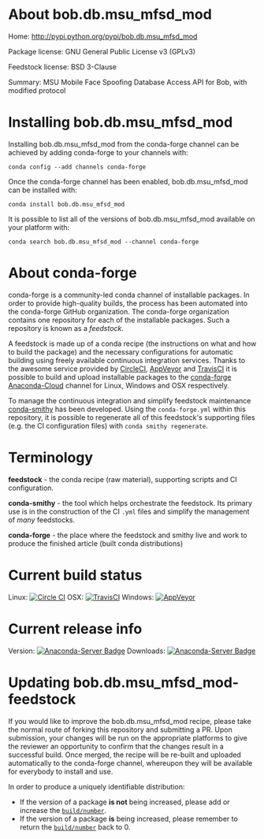 About bob.db.msu_mfsd_mod
=========================

Home: http://pypi.python.org/pypi/bob.db.msu_mfsd_mod

Package license: GNU General Public License v3 (GPLv3)

Feedstock license: BSD 3-Clause

Summary: MSU Mobile Face Spoofing Database Access API for Bob, with modified protocol



Installing bob.db.msu_mfsd_mod
==============================

Installing bob.db.msu_mfsd_mod from the conda-forge channel can be achieved by adding conda-forge to your channels with:

```
conda config --add channels conda-forge
```

Once the conda-forge channel has been enabled, bob.db.msu_mfsd_mod can be installed with:

```
conda install bob.db.msu_mfsd_mod
```

It is possible to list all of the versions of bob.db.msu_mfsd_mod available on your platform with:

```
conda search bob.db.msu_mfsd_mod --channel conda-forge
```


About conda-forge
=================

conda-forge is a community-led conda channel of installable packages.
In order to provide high-quality builds, the process has been automated into the
conda-forge GitHub organization. The conda-forge organization contains one repository 
for each of the installable packages. Such a repository is known as a *feedstock*.

A feedstock is made up of a conda recipe (the instructions on what and how to build
the package) and the necessary configurations for automatic building using freely
available continuous integration services. Thanks to the awesome service provided by
[CircleCI](https://circleci.com/), [AppVeyor](http://www.appveyor.com/)
and [TravisCI](https://travis-ci.org/) it is possible to build and upload installable
packages to the [conda-forge](https://anaconda.org/conda-forge)
[Anaconda-Cloud](http://docs.anaconda.org/) channel for Linux, Windows and OSX respectively.

To manage the continuous integration and simplify feedstock maintenance
[conda-smithy](http://github.com/conda-forge/conda-smithy) has been developed.
Using the ``conda-forge.yml`` within this repository, it is possible to regenerate all of
this feedstock's supporting files (e.g. the CI configuration files) with ``conda smithy regenerate``.


Terminology
===========

**feedstock** - the conda recipe (raw material), supporting scripts and CI configuration.

**conda-smithy** - the tool which helps orchestrate the feedstock.
                   Its primary use is in the construction of the CI ``.yml`` files
                   and simplify the management of *many* feedstocks.

**conda-forge** - the place where the feedstock and smithy live and work to
                  produce the finished article (built conda distributions)

Current build status
====================
Linux: [![Circle CI](https://circleci.com/gh/conda-forge/bob.db.msu_mfsd_mod-feedstock.svg?style=svg)](https://circleci.com/gh/conda-forge/bob.db.msu_mfsd_mod-feedstock)
OSX: [![TravisCI](https://travis-ci.org/conda-forge/bob.db.msu_mfsd_mod-feedstock.svg?branch=master)](https://travis-ci.org/conda-forge/bob.db.msu_mfsd_mod-feedstock) 
Windows: [![AppVeyor](https://ci.appveyor.com/api/projects/status/github/conda-forge/bob.db.msu_mfsd_mod-feedstock?svg=True)](https://ci.appveyor.com/project/conda-forge/bob.db.msu_mfsd_mod-feedstock/branch/master)

Current release info
====================
Version: [![Anaconda-Server Badge](https://anaconda.org/conda-forge/bob.db.msu_mfsd_mod/badges/version.svg)](https://anaconda.org/conda-forge/bob.db.msu_mfsd_mod)
Downloads: [![Anaconda-Server Badge](https://anaconda.org/conda-forge/bob.db.msu_mfsd_mod/badges/downloads.svg)](https://anaconda.org/conda-forge/bob.db.msu_mfsd_mod)


Updating bob.db.msu_mfsd_mod-feedstock
======================================

If you would like to improve the bob.db.msu_mfsd_mod recipe, please take the normal
route of forking this repository and submitting a PR. Upon submission, your changes will
be run on the appropriate platforms to give the reviewer an opportunity to confirm that the
changes result in a successful build. Once merged, the recipe will be re-built and uploaded
automatically to the conda-forge channel, whereupon they will be available for everybody to
install and use.

In order to produce a uniquely identifiable distribution:
 * If the version of a package **is not** being increased, please add or increase
   the [``build/number``](http://conda.pydata.org/docs/building/meta-yaml.html#build-number-and-string). 
 * If the version of a package **is** being increased, please remember to return
   the [``build/number``](http://conda.pydata.org/docs/building/meta-yaml.html#build-number-and-string)
   back to 0.
